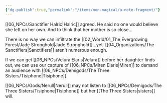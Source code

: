 ```yaml
---
{"dg-publish":true,"permalink":"/items/non-magical/a-note-fragment/"}
---
```


[[06_NPCs/Sanctifier Halric\|Halric]] agreed. 
He said no one would believe she left on her own. And to think that her mother is so close... 

There is no way we can infiltrate the [[02_World/01_The Evergrowing Forest/Jade Stronghold\|Jade Stronghold]]…yet. [[04_Organizations/The Sanctifiers\|Sanctifiers]] aren’t numerous enough. 

If we can get [[06_NPCs/Velura Elaris\|Velura]] before her daughter finds out, 
we can use our capture of [[06_NPCs/Miren Elaris\|Miren]] to demand an audience with [[06_NPCs/Demigods/The Three Sisters/Tisiphone\|Tisiphone]]. 

[[06_NPCs/Gods/Nerull\|Nerull]] may not listen to [[06_NPCs/Demigods/The Three Sisters/Tisiphone\|Tisiphone]] but her [[The Three Sisters\|sisters]] will.